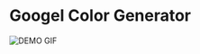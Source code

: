 # Googel Color Generator

![DEMO GIF](https://dl.dropboxusercontent.com/s/dmohk1pi2so8wwb/google-color-generator-demo.gif)

